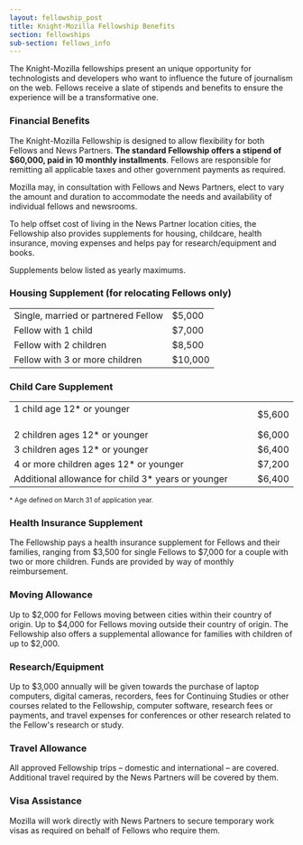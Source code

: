 ```yaml
---
layout: fellowship_post
title: Knight-Mozilla Fellowship Benefits
section: fellowships
sub-section: fellows_info
---
```


<p class="bodybig">The Knight-Mozilla fellowships present an unique opportunity for technologists and developers who want to influence the future of journalism on the web. Fellows receive a slate of stipends and benefits to ensure the experience will be a transformative one.</p>

<h3>Financial Benefits</h3>
The Knight-Mozilla Fellowship is designed to allow flexibility for both Fellows and News Partners. <b>The standard Fellowship offers a stipend of $60,000, paid in 10 monthly installments</b>. Fellows are responsible for remitting all applicable taxes and other government payments as required. 

Mozilla may, in consultation with Fellows and News Partners, elect to vary the amount and duration to accommodate the needs and availability of individual fellows and newsrooms.

To help offset cost of living in the News Partner location cities, the Fellowship also provides supplements for housing, childcare, health insurance, moving expenses and helps pay for research/equipment and books. 

Supplements below listed as yearly maximums.

<h3>Housing Supplement (for relocating Fellows only)</h3>
<table>
<tr>
<td>Single, married or partnered Fellow
<td>$5,000
</tr>
<tr>
<td>Fellow with 1 child
<td>$7,000
</tr>
<tr>
<td>Fellow with 2 children
<td>$8,500
</tr>
<tr>
<td>Fellow with 3 or more children
<td>$10,000
</tr>
</table>


<h3>Child Care Supplement</h3>
<table>
<tr>
<td>1 child age 12* or younger                                                     
<td>$5,600
</tr>
<tr>
<td>2 children ages 12* or younger
<td>$6,000
</tr>
<tr>
<td>3 children ages 12* or younger
<td>$6,400
</tr>
<tr>
<td>4 or more children ages 12* or younger
<td>$7,200
</tr>
<tr>
<td>Additional allowance for child 3* years or younger
<td>$6,400
</tr>
</table>
<small>* Age defined on March 31 of application year.</small>

<h3>Health Insurance Supplement</h3>
The Fellowship pays a health insurance supplement for Fellows and their families, ranging from $3,500 for single Fellows to $7,000 for a couple with two or more children.  Funds are provided by way of monthly reimbursement.

<h3>Moving Allowance</h3>
Up to $2,000 for Fellows moving between cities within their country of origin.
Up to $4,000 for Fellows moving outside their country of origin.
The Fellowship also offers a supplemental allowance for families with children of up to $2,000.

<h3>Research/Equipment</h3>
Up to $3,000 annually will be given towards the purchase of laptop computers, digital cameras, recorders, fees for Continuing Studies or other courses related to the Fellowship, computer software, research fees or payments, and travel expenses for conferences or other research related to the Fellow's research or study. 

<h3>Travel Allowance</h3>
All approved Fellowship trips – domestic and international – are covered. Additional travel required by the News Partners will be covered by them.

<h3>Visa Assistance</h3>
Mozilla will work directly with News Partners to secure temporary work visas as required on behalf of Fellows who require them.